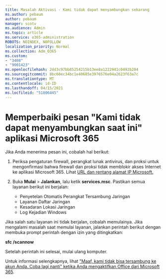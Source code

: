 ```yaml
---
title: Masalah Aktivasi - Kami tidak dapat menyambungkan sekarang
ms.author: pebaum
author: pebaum
manager: scotv
ms.audience: Admin
ms.topic: article
ms.service: o365-administration
ROBOTS: NOINDEX, NOFOLLOW
localization_priority: Normal
ms.collection: Adm_O365
ms.custom:
- "3408"
- "9001423"
ms.openlocfilehash: 2dd3c97bb85254215b13ee8a1222941c0492b204
ms.sourcegitcommit: 8bc60ec34bc1e40685e3976576e04a2623f63a7c
ms.translationtype: MT
ms.contentlocale: id-ID
ms.lasthandoff: 04/15/2021
ms.locfileid: "51806445"
---
```

# <a name="fixing-the-microsoft-365-apps-we-are-unable-to-connect-right-now-message"></a>Memperbaiki pesan "Kami tidak dapat menyambungkan saat ini" aplikasi Microsoft 365

Jika Anda menerima pesan ini, cobalah hal berikut:

1. Periksa pengaturan firewall, perangkat lunak antivirus, dan proksi untuk mengonfirmasi bahwa firewall dan proksi tidak memblokir akses Internet ke aplikasi Microsoft 365. Lihat [URL dan rentang alamat IP Microsoft.](https://docs.microsoft.com/office365/enterprise/urls-and-ip-address-ranges)

2. Buka **Mulai**  >  **Jalankan**, lalu ketik **services.msc**. Pastikan semua layanan berikut ini berjalan:
    - Penyetelan Otomatis Perangkat Tersambung Jaringan
    - Layanan Daftar Jaringan
    - Kesadaran Lokasi Jaringan
    - Log Kejadian Windows

Jika salah satu layanan ini tidak berjalan, cobalah memulainya. Jika mengalami masalah saat memulai layanan, jalankan perintah berikut dengan membuka prompt perintah dengan izin yang ditingkatkan:

**sfc /scannow**

Setelah perintah ini selesai, mulai ulang komputer.

Untuk informasi selengkapnya, lihat ["Maaf, kami tidak bisa tersambung ke akun Anda. Coba lagi nanti" ketika Anda mengaktifkan Office dari Microsoft 365](https://docs.microsoft.com/office/troubleshoot/activation-installation/issue-when-activate-office-from-office-365).